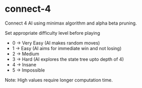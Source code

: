 # connect-4
Connect 4 AI using minimax algorithm and alpha beta pruning.

Set appropriate difficulty level before playing
* 0 -> Very Easy (AI makes random moves)
* 1 -> Easy (AI aims for immediate win and not losing)
* 2 -> Medium
* 3 -> Hard (AI explores the state tree upto depth of 4)
* 4 -> Insane 
* 5 -> Impossible

Note: High values require longer computation time.
